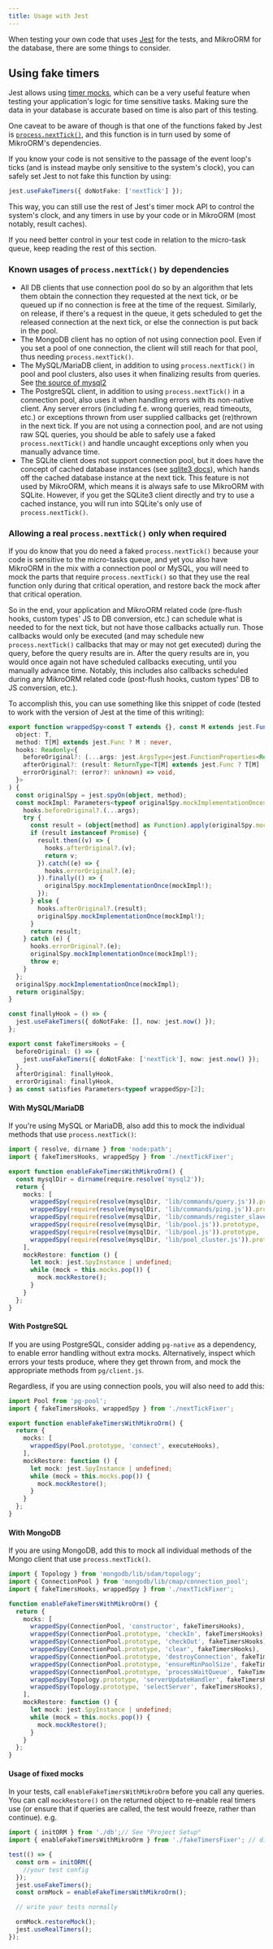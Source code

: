 ```yaml
---
title: Usage with Jest
---
```


When testing your own code that uses [Jest](https://jestjs.io/) for the tests, and MikroORM for the database, there are some things to consider.

## Using fake timers

Jest allows using [timer mocks](https://jestjs.io/docs/timer-mocks), which can be a very useful feature when testing your application's logic for time sensitive tasks. Making sure the data in your database is accurate based on time is also part of this testing.

One caveat to be aware of though is that one of the functions faked by Jest is [`process.nextTick()`](https://nodejs.org/docs/latest/api/process.html#processnexttickcallback-args), and this function is in turn used by some of MikroORM's dependencies.

If you know your code is not sensitive to the passage of the event loop's ticks (and is instead maybe only sensitive to the system's clock), you can safely set Jest to not fake this function by using:

```typescript
jest.useFakeTimers({ doNotFake: ['nextTick'] });
```

This way, you can still use the rest of Jest's timer mock API to control the system's clock, and any timers in use by your code or in MikroORM (most notably, result caches).

If you need better control in your test code in relation to the micro-task queue, keep reading the rest of this section.

### Known usages of `process.nextTick()` by dependencies

- All DB clients that use connection pool do so by an algorithm that lets them obtain the connection they requested at the next tick, or be queued up if no connection is free at the time of the request. Similarly, on release, if there's a request in the queue, it gets scheduled to get the released connection at the next tick, or else the connection is put back in the pool.
- The MongoDB client has no option of not using connection pool. Even if you set a pool of one connection, the client will still reach for that pool, thus needing `process.nextTick()`.
- The MySQL/MariaDB client, in addition to using `process.nextTick()` in pool and pool clusters, also uses it when finalizing results from queries. See [the source of mysql2](https://github.com/sidorares/node-mysql2/blob/1d983fa46031a77c689faea5f69e6e0baa1b3de7/lib/commands/query.js#L84-L92)
- The PostgreSQL client, in addition to using `process.nextTick()` in a connection pool, also uses it when handling errors with its non-native client. Any server errors (including f.e. wrong queries, read timeouts, etc.) or exceptions thrown from user supplied callbacks get (re)thrown in the next tick. If you are not using a connection pool, and are not using raw SQL queries, you should be able to safely use a faked `process.nextTick()` and handle uncaught exceptions only when you manually advance time.
- The SQLite client does not support connection pool, but it does have the concept of cached database instances (see [sqlite3 docs](https://github.com/TryGhost/node-sqlite3/wiki/Caching)), which hands off the cached database instance at the next tick. This feature is not used by MikroORM, which means it is always safe to use MikroORM with SQLite. However, if you get the SQLite3 client directly and try to use a cached instance, you will run into SQLite's only use of `process.nextTick()`.

### Allowing a real `process.nextTick()` only when required

If you do know that you do need a faked `process.nextTick()` because your code is sensitive to the micro-tasks queue, and yet you also have MikroORM in the mix with a connection pool or MySQL, you will need to mock the parts that require `process.nextTick()` so that they use the real function only during that critical operation, and restore back the mock after that critical operation.

So in the end, your application and MikroORM related code (pre-flush hooks, custom types' JS to DB conversion, etc.) can schedule what is needed to for the next tick, but not have those callbacks actually run. Those callbacks would only be executed (and may schedule new `process.nextTick()` callbacks that may or may not get executed) during the query, before the query results are in. After the query results are in, you would once again not have scheduled callbacks executing, until you manually advance time. Notably, this includes also callbacks scheduled during any MikroORM related code (post-flush hooks, custom types' DB to JS conversion, etc.).

To accomplish this, you can use something like this snippet of code (tested to work with the version of Jest at the time of this writing):

```ts title='nextTickFixer.ts'
export function wrappedSpy<const T extends {}, const M extends jest.FunctionPropertyNames<Required<T>>>(
  object: T,
  method: T[M] extends jest.Func ? M : never,
  hooks: Readonly<{
    beforeOriginal?: (...args: jest.ArgsType<jest.FunctionProperties<Required<T>>[T[M] extends jest.Func ? M : never]>) => void,
    afterOriginal?: (result: ReturnType<T[M] extends jest.Func ? T[M] : never> extends Promise<infer R> ? R : ReturnType<T[M] extends jest.Func ? T[M] : never>) => void,
    errorOriginal?: (error?: unknown) => void,
  }>
) {
  const originalSpy = jest.spyOn(object, method);
  const mockImpl: Parameters<typeof originalSpy.mockImplementationOnce>[0] = (...args) => {
    hooks.beforeOriginal?.(...args);
    try {
      const result = (object[method] as Function).apply(originalSpy.mock.contexts.at(-1), args);
      if (result instanceof Promise) {
        result.then((v) => {
          hooks.afterOriginal?.(v);
          return v;
        }).catch((e) => {
          hooks.errorOriginal?.(e);
        }).finally(() => {
          originalSpy.mockImplementationOnce(mockImpl!);
        });
      } else {
        hooks.afterOriginal?.(result);
        originalSpy.mockImplementationOnce(mockImpl!);
      }
      return result;
    } catch (e) {
      hooks.errorOriginal?.(e);
      originalSpy.mockImplementationOnce(mockImpl!);
      throw e;
    }
  };
  originalSpy.mockImplementationOnce(mockImpl);
  return originalSpy;
}

const finallyHook = () => {
  jest.useFakeTimers({ doNotFake: [], now: jest.now() });
};

export const fakeTimersHooks = {
  beforeOriginal: () => {
    jest.useFakeTimers({ doNotFake: ['nextTick'], now: jest.now() });
  },
  afterOriginal: finallyHook,
  errorOriginal: finallyHook,
} as const satisfies Parameters<typeof wrappedSpy>[2];
```

#### With MySQL/MariaDB

If you're using MySQL or MariaDB, also add this to mock the individual methods that use `process.nextTick()`:

```ts title='fakeTimersFixer.ts'
import { resolve, dirname } from 'node:path';
import { fakeTimersHooks, wrappedSpy } from './nextTickFixer';

export function enableFakeTimersWithMikroOrm() {
  const mysqlDir = dirname(require.resolve('mysql2'));
  return {
    mocks: [
      wrappedSpy(require(resolve(mysqlDir, 'lib/commands/query.js')).prototype, 'done', executeHooks),
      wrappedSpy(require(resolve(mysqlDir, 'lib/commands/ping.js')).prototype, 'pingResponse', executeHooks),
      wrappedSpy(require(resolve(mysqlDir, 'lib/commands/register_slave.js')).prototype, 'registerResponse', executeHooks),
      wrappedSpy(require(resolve(mysqlDir, 'lib/pool.js')).prototype, 'getConnection', executeHooks),
      wrappedSpy(require(resolve(mysqlDir, 'lib/pool.js')).prototype, 'releaseConnection', executeHooks),
      wrappedSpy(require(resolve(mysqlDir, 'lib/pool_cluster.js')).prototype, 'end', executeHooks),
    ],
    mockRestore: function () {
      let mock: jest.SpyInstance | undefined;
      while (mock = this.mocks.pop()) {
        mock.mockRestore();
      }
    }
  };
}
```

#### With PostgreSQL

If you are using PostgreSQL, consider adding `pg-native` as a dependency, to enable error handling without extra mocks. Alternatively, inspect which errors your tests produce, where they get thrown from, and mock the appropriate methods from `pg/client.js`.

Regardless, if you are using connection pools, you will also need to add this:

```ts title='fakeTimersFixer.ts'
import Pool from 'pg-pool';
import { fakeTimersHooks, wrappedSpy } from './nextTickFixer';

export function enableFakeTimersWithMikroOrm() {
  return {
    mocks: [
      wrappedSpy(Pool.prototype, 'connect', executeHooks),
    ],
    mockRestore: function () {
      let mock: jest.SpyInstance | undefined;
      while (mock = this.mocks.pop()) {
        mock.mockRestore();
      }
    }
  };
}
```

#### With MongoDB

If you are using MongoDB, add this to mock all individual methods of the Mongo client that use `process.nextTick()`.

```ts title='fakeTimersFixer.ts'
import { Topology } from 'mongodb/lib/sdam/topology';
import { ConnectionPool } from 'mongodb/lib/cmap/connection_pool';
import { fakeTimersHooks, wrappedSpy } from './nextTickFixer';

function enableFakeTimersWithMikroOrm() {
  return {
    mocks: [
      wrappedSpy(ConnectionPool, 'constructor', fakeTimersHooks),
      wrappedSpy(ConnectionPool.prototype, 'checkIn', fakeTimersHooks),
      wrappedSpy(ConnectionPool.prototype, 'checkOut', fakeTimersHooks),
      wrappedSpy(ConnectionPool.prototype, 'clear', fakeTimersHooks),
      wrappedSpy(ConnectionPool.prototype, 'destroyConnection', fakeTimersHooks),
      wrappedSpy(ConnectionPool.prototype, 'ensureMinPoolSize', fakeTimersHooks),
      wrappedSpy(ConnectionPool.prototype, 'processWaitQueue', fakeTimersHooks),
      wrappedSpy(Topology.prototype, 'serverUpdateHandler', fakeTimersHooks),
      wrappedSpy(Topology.prototype, 'selectServer', fakeTimersHooks),
    ],
    mockRestore: function () {
      let mock: jest.SpyInstance | undefined;
      while (mock = this.mocks.pop()) {
        mock.mockRestore();
      }
    }
  };
}
```

#### Usage of fixed mocks

In your tests, call `enableFakeTimersWithMikroOrm` before you call any queries. You can call `mockRestore()` on the returned object to re-enable real timers use (or ensure that if queries are called, the test would freeze, rather than continue). e.g.

```ts title='example.test.ts'
import { initORM } from './db';// See "Project Setup"
import { enableFakeTimersWithMikroOrm } from './fakeTimersFixer'; // different based on your driver; see above

test(() => {
  const orm = initORM({
    //your test config
  });
  jest.useFakeTimers();
  const ormMock = enableFakeTimersWithMikroOrm();

  // write your tests normally

  ormMock.restoreMock();
  jest.useRealTimers();
});
```
